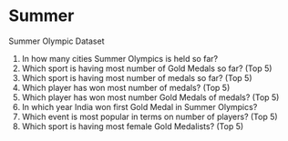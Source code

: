 # Summer
Summer Olympic Dataset

1) In how many cities Summer Olympics is held so far?
2) Which sport is having most number of Gold Medals so far? (Top 5)
3) Which sport is having most number of medals so far? (Top 5)
4) Which player has won most number of medals? (Top 5)
5) Which player has won most number Gold Medals of medals? (Top 5)
6) In which year India won first Gold Medal in Summer Olympics?
7) Which event is most popular in terms on number of players? (Top 5)
8) Which sport is having most female Gold Medalists? (Top 5)
